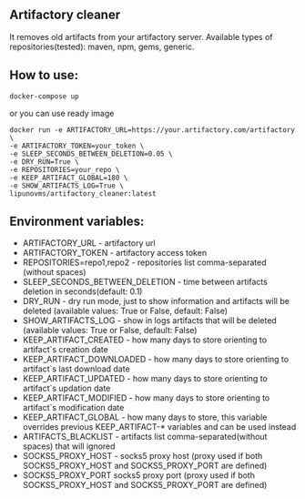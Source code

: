 ## Artifactory cleaner
It removes old artifacts from your artifactory server. Available types of repositories(tested): maven, npm, gems, generic.

## How to use:
`docker-compose up`

or you can use ready image

```
docker run -e ARTIFACTORY_URL=https://your.artifactory.com/artifactory \
-e ARTIFACTORY_TOKEN=your_token \
-e SLEEP_SECONDS_BETWEEN_DELETION=0.05 \
-e DRY_RUN=True \
-e REPOSITORIES=your_repo \
-e KEEP_ARTIFACT_GLOBAL=180 \
-e SHOW_ARTIFACTS_LOG=True \
lipunovms/artifactory_cleaner:latest
```

## Environment variables:

- ARTIFACTORY_URL - artifactory url
- ARTIFACTORY_TOKEN - artifactory access token
- REPOSITORIES=repo1,repo2 - repositories list comma-separated (without spaces)
- SLEEP_SECONDS_BETWEEN_DELETION - time between artifacts deletion in seconds(default: 0.1)
- DRY_RUN - dry run mode, just to show information and artifacts will be deleted (available values: True or False, default: False)
- SHOW_ARTIFACTS_LOG - show in logs artifacts that will be deleted (available values: True or False, default: False)
- KEEP_ARTIFACT_CREATED - how many days to store orienting to artifact`s creation date
- KEEP_ARTIFACT_DOWNLOADED - how many days to store orienting to artifact`s last download date
- KEEP_ARTIFACT_UPDATED - how many days to store orienting to artifact`s updation date
- KEEP_ARTIFACT_MODIFIED - how many days to store orienting to artifact`s modification date
- KEEP_ARTIFACT_GLOBAL - how many days to store, this variable overrides previous KEEP_ARTIFACT-* variables and can be used instead
- ARTIFACTS_BLACKLIST - artifacts list comma-separated(without spaces) that will ignored
- SOCKS5_PROXY_HOST - socks5 proxy host (proxy used if both SOCKS5_PROXY_HOST and SOCKS5_PROXY_PORT are defined)
- SOCKS5_PROXY_PORT socks5 proxy port (proxy used if both SOCKS5_PROXY_HOST and SOCKS5_PROXY_PORT are defined)

